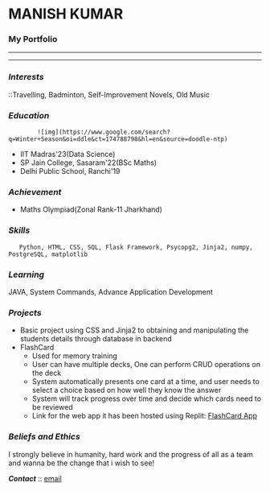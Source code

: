 # MANISH KUMAR
### My Portfolio
________________________________________________________________________________________________________________________________________________________________________________
- - - - - - - - - - - - - - - - - - - -  - - - - 
### **_Interests_**
  ::Travelling, Badminton, Self-Improvement Novels, Old Music


### **_Education_**
            ![img](https://www.google.com/search?q=Winter+Season&oi=ddle&ct=174788798&hl=en&source=doodle-ntp)
- IIT Madras'23(Data Science)
- SP Jain College, Sasaram'22(BSc Maths)
- Delhi Public School, Ranchi'19

### **_Achievement_**
- Maths Olympiad(Zonal Rank-11 Jharkhand)

### **_Skills_**
       Python, HTML, CSS, SQL, Flask Framework, Psycopg2, Jinja2, numpy, PostgreSQL, matplotlib

### **_Learning_**
JAVA, System Commands, Advance Application Development

### **_Projects_**
 - Basic project using CSS and Jinja2 to obtaining and manipulating the students details through database in backend
 - FlashCard 
    - Used for memory training
    - User can have multiple decks, One can perform CRUD operations on the deck
    - System automatically presents one card at a time, and user needs to select a choice based on how well they know the answer
    - System will track progress over time and decide which cards need to be reviewed
    - Link for the web app it has been hosted using Replit:    [FlashCard App](https://flashcardproject.manishkumar86.repl.co/login)
    
### **_Beliefs and Ethics_**
I strongly believe in humanity, hard work and the progress of all as a team and wanna be the change that i wish to see!

**_Contact_** ::  [email](mailto:21f1004259@student.onlinedegree.iitm.ac.in)
    

